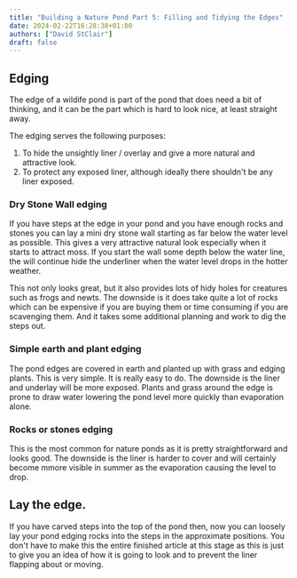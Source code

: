 ```yaml
---
title: "Building a Nature Pond Part 5: Filling and Tidying the Edges"
date: 2024-02-22T16:28:38+01:00
authors: ["David StClair"]
draft: false
---
```


## Edging
The edge of a wildife pond is part of the pond that does need a bit of thinking, and it can be the part which is hard to look nice, at least straight away.

The edging serves the following purposes:

1. To hide the unsightly liner / overlay and give a more natural and attractive look.
2. To protect any exposed liner, although ideally there shouldn't be any liner exposed.

### Dry Stone Wall edging
If you have steps at the edge  in your pond and you have enough rocks and stones you can lay a mini dry stone wall starting as far below the water level as possible.  This gives a very attractive natural look especially when it starts to attract moss. If you start the wall some depth below the water line, the will continue hide the underliner when the water level drops in the hotter weather.

This not only looks great, but it also provides lots of hidy holes for creatures such as frogs and newts.
The downside is it does take quite a lot of rocks which can be expensive if you are buying them or time consuming if you are scavenging them. And it takes some additional planning and  work to dig the steps out.

### Simple earth and plant edging
The pond edges are covered in earth and planted up with grass and edging plants.  This is very simple.  It is really easy to do.  The downside is the liner and underlay will be more exposed. Plants and grass around the edge is prone to draw water lowering the pond level more quickly than evaporation alone.

### Rocks or stones edging
This is the most common for nature ponds as it is pretty straightforward and looks good.  The downside is the liner is harder to cover and will certainly become mmore visible in summer as the evaporation causing the level to drop.

##  Lay the edge.
If you have carved steps into the top of the pond then, now you can loosely lay your pond edging rocks into the steps in the approximate positions.  You don't have to make this the entire finished article at this stage as this is just to give you an idea of how it is going to look and to prevent the liner flapping about or moving.


